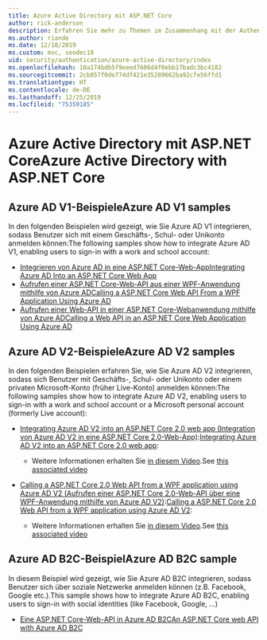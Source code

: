 ```yaml
---
title: Azure Active Directory mit ASP.NET Core
author: rick-anderson
description: Erfahren Sie mehr zu Themen im Zusammenhang mit der Authentifizierung mit Azure Active Directory in ASP.NET Core.
ms.author: riande
ms.date: 12/18/2019
ms.custom: mvc, seodec18
uid: security/authentication/azure-active-directory/index
ms.openlocfilehash: 10a174bdb5f9eeed7606d4f0ebb17badc3bc4182
ms.sourcegitcommit: 2cb857f0de774df421e35289662ba92cfe56ffd1
ms.translationtype: HT
ms.contentlocale: de-DE
ms.lasthandoff: 12/25/2019
ms.locfileid: "75359185"
---
```

# <a name="azure-active-directory-with-aspnet-core"></a><span data-ttu-id="bde34-103">Azure Active Directory mit ASP.NET Core</span><span class="sxs-lookup"><span data-stu-id="bde34-103">Azure Active Directory with ASP.NET Core</span></span>

## <a name="azure-ad-v1-samples"></a><span data-ttu-id="bde34-104">Azure AD V1-Beispiele</span><span class="sxs-lookup"><span data-stu-id="bde34-104">Azure AD V1 samples</span></span>

<span data-ttu-id="bde34-105">In den folgenden Beispielen wird gezeigt, wie Sie Azure AD V1 integrieren, sodass Benutzer sich mit einem Geschäfts-, Schul- oder Unikonto anmelden können:</span><span class="sxs-lookup"><span data-stu-id="bde34-105">The following samples show how to integrate Azure AD V1, enabling users to sign-in with a work and school account:</span></span>
* [<span data-ttu-id="bde34-106">Integrieren von Azure AD in eine ASP.NET Core-Web-App</span><span class="sxs-lookup"><span data-stu-id="bde34-106">Integrating Azure AD Into an ASP.NET Core Web App</span></span>](https://github.com/Azure-Samples/ms-identity-aspnetcore-webapp-tutorial)
* [<span data-ttu-id="bde34-107">Aufrufen einer ASP.NET Core-Web-API aus einer WPF-Anwendung mithilfe von Azure AD</span><span class="sxs-lookup"><span data-stu-id="bde34-107">Calling a ASP.NET Core Web API From a WPF Application Using Azure AD</span></span>](https://github.com/Azure-Samples/active-directory-dotnet-native-aspnetcore)
* [<span data-ttu-id="bde34-108">Aufrufen einer Web-API in einer ASP.NET Core-Webanwendung mithilfe von Azure AD</span><span class="sxs-lookup"><span data-stu-id="bde34-108">Calling a Web API in an ASP.NET Core Web Application Using Azure AD</span></span>](https://azure.microsoft.com/documentation/samples/active-directory-dotnet-webapp-webapi-openidconnect-aspnetcore/)

## <a name="azure-ad-v2-samples"></a><span data-ttu-id="bde34-109">Azure AD V2-Beispiele</span><span class="sxs-lookup"><span data-stu-id="bde34-109">Azure AD V2 samples</span></span>

<span data-ttu-id="bde34-110">In den folgenden Beispielen erfahren Sie, wie Sie Azure AD V2 integrieren, sodass sich Benutzer mit Geschäfts-, Schul- oder Unikonto oder einem privaten Microsoft-Konto (früher Live-Konto) anmelden können:</span><span class="sxs-lookup"><span data-stu-id="bde34-110">The following samples show how to integrate Azure AD V2, enabling users to sign-in with a work and school account or a Microsoft personal account (formerly Live account):</span></span>
* <span data-ttu-id="bde34-111">[Integrating Azure AD V2 into an ASP.NET Core 2.0 web app (Integration von Azure AD V2 in eine ASP.NET Core 2.0-Web-App)](https://github.com/Azure-Samples/active-directory-aspnetcore-webapp-openidconnect-v2):</span><span class="sxs-lookup"><span data-stu-id="bde34-111">[Integrating Azure AD V2 into an ASP.NET Core 2.0 web app](https://github.com/Azure-Samples/active-directory-aspnetcore-webapp-openidconnect-v2):</span></span> 
  * <span data-ttu-id="bde34-112">Weitere Informationen erhalten Sie [in diesem Video](https://channel9.msdn.com/Events/Build/2018/THR5001).</span><span class="sxs-lookup"><span data-stu-id="bde34-112">See [this associated video](https://channel9.msdn.com/Events/Build/2018/THR5001)</span></span> 

* <span data-ttu-id="bde34-113">[Calling a ASP.NET Core 2.0 Web API from a WPF application using Azure AD V2 (Aufrufen einer ASP.NET Core 2.0-Web-API über eine WPF-Anwendung mithilfe von Azure AD V2)](https://github.com/azure-samples/active-directory-dotnet-native-aspnetcore-v2):</span><span class="sxs-lookup"><span data-stu-id="bde34-113">[Calling a ASP.NET Core 2.0 Web API from a WPF application using Azure AD V2](https://github.com/azure-samples/active-directory-dotnet-native-aspnetcore-v2):</span></span> 
  * <span data-ttu-id="bde34-114">Weitere Informationen erhalten Sie [in diesem Video](https://channel9.msdn.com/Events/Build/2018/THR5000).</span><span class="sxs-lookup"><span data-stu-id="bde34-114">See [this associated video](https://channel9.msdn.com/Events/Build/2018/THR5000)</span></span>

## <a name="azure-ad-b2c-sample"></a><span data-ttu-id="bde34-115">Azure AD B2C-Beispiel</span><span class="sxs-lookup"><span data-stu-id="bde34-115">Azure AD B2C sample</span></span>

<span data-ttu-id="bde34-116">In diesem Beispiel wird gezeigt, wie Sie Azure AD B2C integrieren, sodass Benutzer sich über soziale Netzwerke anmelden können (z.B. Facebook, Google etc.).</span><span class="sxs-lookup"><span data-stu-id="bde34-116">This sample shows how to integrate Azure AD B2C, enabling users to sign-in with social identities (like Facebook, Google, ...)</span></span>
* [<span data-ttu-id="bde34-117">Eine ASP.NET Core-Web-API in Azure AD B2C</span><span class="sxs-lookup"><span data-stu-id="bde34-117">An ASP.NET Core web API with Azure AD B2C</span></span>](https://azure.microsoft.com/resources/samples/active-directory-b2c-dotnetcore-webapi/)
